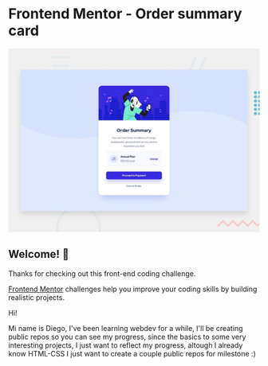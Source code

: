 # Frontend Mentor - Order summary card

![Design preview for the Order summary card coding challenge](./design/desktop-preview.jpg)

## Welcome! 👋

Thanks for checking out this front-end coding challenge.

[Frontend Mentor](https://www.frontendmentor.io) challenges help you improve your coding skills by building realistic projects.

Hi!

Mi name is Diego, I've been learning webdev for a while, I'll be creating public repos so you can see my progress, since the basics to some very interesting projects, I just want to reflect my progress, altough I already know HTML-CSS I just want to create a couple public repos for milestone :)
